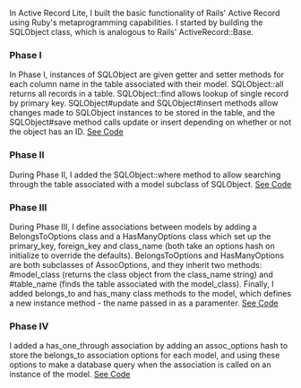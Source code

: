 In Active Record Lite, I built the basic functionality of Rails' Active Record using Ruby's metaprogramming capabilities. I started by building the SQLObject class, which is analogous to Rails' ActiveRecord::Base.

### Phase I
In Phase I, instances of SQLObject are given getter and setter methods for each column name in the table associated with their model. SQLObject::all returns all records in a table. SQLObject::find allows lookup of single record by primary key. SQLObject#update and SQLObject#insert methods allow changes made to SQLObject instances to be stored in the table, and the SQLObject#save method calls update or insert depending on whether or not the object has an ID.
[See Code][phase-one]

### Phase II
During Phase II, I added the SQLObject::where method to allow searching through the table associated with a model subclass of SQLObject.
[See Code][phase-two]

### Phase III
During Phase III, I define associations between models by adding a BelongsToOptions class and a HasManyOptions class which set up the primary_key, foreign_key and class_name (both take an options hash on initialize to override the defaults). BelongsToOptions and HasManyOptions are both subclasses of AssocOptions, and they inherit two methods: #model_class (returns the class object from the class_name string) and #table_name (finds the table associated with the model_class). Finally, I added belongs_to and has_many class methods to the model, which defines a new instance method - the name passed in as a paramenter.
[See Code][phase-three]

### Phase IV
I added a has_one_through association by adding an assoc_options hash to store the belongs_to association options for each model, and using these options to make a database query when the association is called on an instance of the model.
[See Code][phase-four]

[phase-one]: ./lib/01_sql_object.rb
[phase-two]: ./lib/02_searchable.rb
[phase-three]: ./lib/03_associatable.rb
[phase-four]: ./lib/04_associatable2.rb
